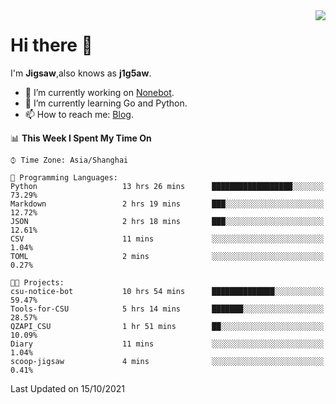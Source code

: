 <a href="#">
  <img align="right" src="https://github-readme-stats.vercel.app/api?username=j1g5awi&count_private=true&show_icons=true&title_color=80070B&text_color=B3B3B3&bg_color=212121&icon_color=80070B" />
</a>

# Hi there 👋

I'm **Jigsaw**,also knows as **j1g5aw**.

- 🔭 I’m currently working on [Nonebot](https://github.com/nonebot).
- 🌱 I’m currently learning Go and Python.
- 📫 How to reach me: [Blog](https://blog.maddestroyer.xyz/).

<!--START_SECTION:waka-->
📊 **This Week I Spent My Time On** 

```text
⌚︎ Time Zone: Asia/Shanghai

💬 Programming Languages: 
Python                   13 hrs 26 mins      ██████████████████░░░░░░░   73.29% 
Markdown                 2 hrs 19 mins       ███░░░░░░░░░░░░░░░░░░░░░░   12.72% 
JSON                     2 hrs 18 mins       ███░░░░░░░░░░░░░░░░░░░░░░   12.61% 
CSV                      11 mins             ░░░░░░░░░░░░░░░░░░░░░░░░░   1.04% 
TOML                     2 mins              ░░░░░░░░░░░░░░░░░░░░░░░░░   0.27%

🐱‍💻 Projects: 
csu-notice-bot           10 hrs 54 mins      ██████████████░░░░░░░░░░░   59.47% 
Tools-for-CSU            5 hrs 14 mins       ███████░░░░░░░░░░░░░░░░░░   28.57% 
QZAPI_CSU                1 hr 51 mins        ██░░░░░░░░░░░░░░░░░░░░░░░   10.09% 
Diary                    11 mins             ░░░░░░░░░░░░░░░░░░░░░░░░░   1.04% 
scoop-jigsaw             4 mins              ░░░░░░░░░░░░░░░░░░░░░░░░░   0.41%

```


 Last Updated on 15/10/2021
<!--END_SECTION:waka-->

